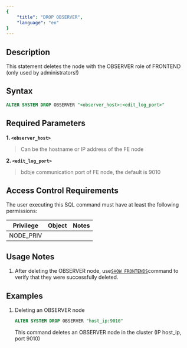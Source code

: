 ```yaml
---
{
    "title": "DROP OBSERVER",
    "language": "en"
}
---
```


## Description

This statement deletes the node with the OBSERVER role of FRONTEND (only used by administrators!)

## Syntax

```sql
ALTER SYSTEM DROP OBSERVER "<observer_host>:<edit_log_port>"
```

## Required Parameters

**1. `<observer_host>`**

> Can be the hostname or IP address of the FE node

**2. `<edit_log_port>`**

> bdbje communication port of FE node, the default is 9010

## Access Control Requirements

The user executing this SQL command must have at least the following permissions:

| Privilege | Object | Notes |
|-----------|----|-------|
| NODE_PRIV |    |       |

## Usage Notes

1. After deleting the OBSERVER node, use[`SHOW FRONTENDS`](./SHOW-FRONTENDS.md)command to verify that they were successfully deleted.

## Examples

1. Deleting an OBSERVER node

   ```sql
   ALTER SYSTEM DROP OBSERVER "host_ip:9010"
   ```
   This command deletes an OBSERVER node in the cluster (IP host_ip, port 9010)
